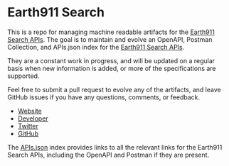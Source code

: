 # Earth911 SearchThis is a repo for managing machine readable artifacts for the [Earth911 Search APIs](http://api.earth911.com/). The goal is to maintain and evolve an OpenAPI, Postman Collection, and APIs.json index for the [Earth911 Search APIs](http://api.earth911.com/).They are a constant work in progress, and will be updated on a regular basis when new information is added, or more of the specifications are supported.Feel free to submit a pull request to evolve any of the artifacts, and leave GitHub issues if you have any questions, comments, or feedback.- [Website](http://api.earth911.com/)- [Developer](http://api.earth911.com/)- [Twitter](https://twitter.com/Earth911)- [GitHub](http://github.com/earth911/)The [APIs.json](https://github.com/api-evangelist/earth911-search/blob/master/apis.json) index provides links to all the relevant links for the Earth911 Search APIs, including the OpenAPI and Postman if they are present.